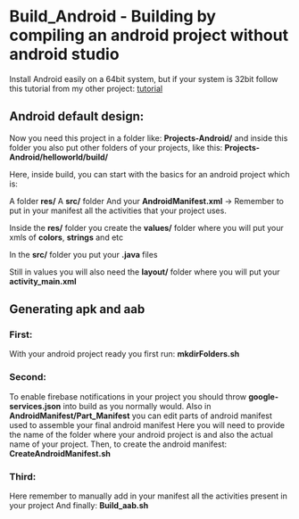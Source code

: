 # Build_Android - Building by compiling an android project without android studio

Install Android easily on a 64bit system, but if your system is 32bit follow this tutorial from my other project:
[tutorial](https://github.com/MiqueiasDevGames/export-godot-to-android-without-gradle-32bits-and-64bits)


## Android default design:

Now you need this project in a folder like: **Projects-Android/**
and inside this folder you also put other folders of your projects, like this: **Projects-Android/helloworld/build/**


Here, inside build, you can start with the basics for an android project which is:

A folder **res/**
A **src/** folder
And your **AndroidManifest.xml**  ->  Remember to put in your manifest all the activities that your project uses.


Inside the **res/** folder you create the **values/** folder
where you will put your xmls of **colors**, **strings** and etc


In the **src/** folder you put your **.java** files

Still in values you will also need the **layout/** folder where you will put your **activity_main.xml**


## Generating apk and aab

### First:

With your android project ready you first run:
**mkdirFolders.sh**


### Second:

To enable firebase notifications in your project you should throw **google-services.json** into build as you normally would.
Also in **AndroidManifest/Part_Manifest** you can edit parts of android manifest used to assemble your final android manifest
Here you will need to provide the name of the folder where your android project is and also the actual name of your project.
Then, to create the android manifest:
**CreateAndroidManifest.sh**

### Third:

Here remember to manually add in your manifest all the activities present in your project
And finally: **Build_aab.sh**

